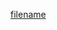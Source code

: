 [filename](https://raw.githubusercontent.com/stone-payments/pos-mamba-sdk/develop/packages/components/Barcode/README.md ':include')
